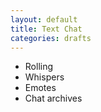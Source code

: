 ```yaml
---
layout: default
title: Text Chat
categories: drafts
---
```


* Rolling
* Whispers
* Emotes
* Chat archives
